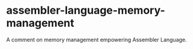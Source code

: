 # assembler-language-memory-management
A comment on memory management empowering Assembler Language.
